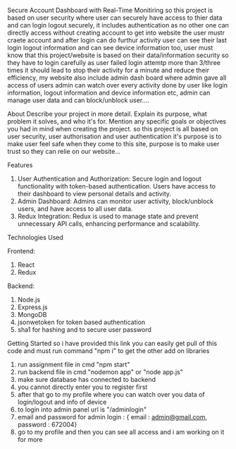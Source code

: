 Secure Account Dashboard with Real-Time Monitiring 
so this project is based on user security where user can securely have access to thier data and can login logout securely, it includes authentication as no other one can directly access without creating account to get into website the user mustr craete account and after login can do furthur activity user can see their last login logout information and can see device information too, user must know that this project/website is based on their data/information security so they have to login carefully as user failed login attemtp more than 3/three times it should lead to stop their activity for a minute and reduce their efficiency, my website also include admin dash board where admin gave all access of users admin can watch over every activity done by user like login information, logout information and device information etc, admin can manage user data and can block/unblock user....

About
Describe your project in more detail. Explain its purpose, what problem it solves, and who it's for. Mention any specific goals or objectives you had in mind when creating the project.
so this project is all based on user security, user authorisation and user authentication it's purpose is to make user feel safe when they come to this site, purpose is to make user trust so they can relie on our website...

Features
1. User Authentication and Authorization: Secure login and logout functionality with token-based authentication. Users have access to their dashboard to view personal details and activity.
2. Admin Dashboard: Admins can monitor user activity, block/unblock users, and have access to all user data.
3. Redux Integration: Redux is used to manage state and prevent unnecessary API calls, enhancing performance and scalability.

Technologies Used

Frontend:
1. React
2. Redux
   
Backend:
1. Node.js
2. Express.js
3. MongoDB
4. jsonwetoken for token based authentication
5. sha1 for hashing and to secure user password

Getting Started
so i have provided this link you can easily get pull of this code and must run command "npm i" to get the other add on libraries 
1. run assignment file in cmd "npm start"
2. run backend file in cmd "nodemon app" or "node app.js"
3. make sure database has connected to backend
4. you cannot directly enter you to register first
5. after that go to my profile where you can watch over you data of login/logout and info of device
6. to login into admin panel url is "/adminlogin"
7. email and password for admin login : { email : admin@gmail.com, password : 672004}
8. go to my profile and then you can see all access and i am working on it for more


